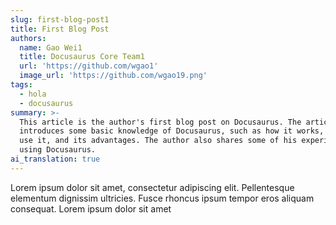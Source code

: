 ```yaml
---
slug: first-blog-post1
title: First Blog Post
authors:
  name: Gao Wei1
  title: Docusaurus Core Team1
  url: 'https://github.com/wgao1'
  image_url: 'https://github.com/wgao19.png'
tags:
  - hola
  - docusaurus
summary: >-
  This article is the author's first blog post on Docusaurus. The article mainly
  introduces some basic knowledge of Docusaurus, such as how it works, how to
  use it, and its advantages. The author also shares some of his experiences
  using Docusaurus.
ai_translation: true
---
```


Lorem ipsum dolor sit amet, consectetur adipiscing elit. Pellentesque elementum dignissim ultricies. Fusce rhoncus ipsum tempor eros aliquam consequat. Lorem ipsum dolor sit amet
